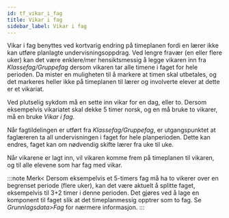 ```yaml
---
id: tf_vikar_i_fag
title: Vikar i fag
sidebar_label: Vikar i fag
---
```

Vikar i fag benyttes ved kortvarig endring på timeplanen fordi en lærer ikke kan utføre planlagte undervisningsoppdrag. Ved lengre fravær (en eller flere uker) kan det være enklere/mer hensiktsmessig å legge vikaren inn fra _Klassefag/Gruppefag_ dersom vikaren tar alle timene i faget for hele perioden. Da mister en muligheten til å markere at timen skal utbetales, og det markeres heller ikke på timeplanen til lærer og involverte elever at dette er et vikariat.

Ved plutselig sykdom må en sette inn vikar for en dag, eller to. Dersom eksempelvis vikariatet skal dekke 5 timer norsk, og en må bruke to vikarer, må en bruke _Vikar i fag_.

Når fagtildelingen er utført fra _Klassefag/Gruppefag_, er utgangspunktet at faglæreren ta all undervisningen i faget for hele planperioden. Dette kan endres, faget kan om nødvendig skifte lærer fra uke til uke.

Når vikarene er lagt inn, vil vikaren komme frem på timeplanen til vikaren, og til alle elevene som har fag med vikar.

:::note Merk<
Dersom eksempelvis et 5-timers fag må ha to vikerer over en begrenset periode (flere uker), kan det være aktuelt å splitte faget, eksempelvis til 3+2 timer i denne perioden. Det gjøres ved å lage en komponent til faget slik at det timeplanmessig opptrer som to fag. Se _Grunnlagsdata>Fag_ for nærmere informasjon.
:::

